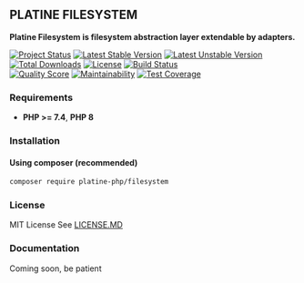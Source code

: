 ## PLATINE FILESYSTEM
**Platine Filesystem is filesystem abstraction layer extendable by adapters.**

[![Project Status](http://opensource.box.com/badges/active.svg)](http://opensource.box.com/badges)
[![Latest Stable Version](https://poser.pugx.org/platine-php/filesystem/v)](https://packagist.org/packages/platine-php/filesystem)
[![Latest Unstable Version](https://poser.pugx.org/platine-php/filesystem/v/unstable)](https://packagist.org/packages/platine-php/filesystem)
[![Total Downloads](https://poser.pugx.org/platine-php/filesystem/downloads)](https://packagist.org/packages/platine-php/filesystem)
[![License](https://poser.pugx.org/platine-php/filesystem/license)](https://packagist.org/packages/platine-php/filesystem)
[![Build Status](https://img.shields.io/travis/platine-php/filesystem/develop.svg?style=flat-square)](https://travis-ci.com/platine-php/filesystem)  
[![Quality Score](https://img.shields.io/scrutinizer/g/platine-php/filesystem.svg?style=flat-square)](https://scrutinizer-ci.com/g/platine-php/filesystem)
[![Maintainability](https://api.codeclimate.com/v1/badges/971999fe8d3bae9b16f6/maintainability)](https://codeclimate.com/github/platine-php/filesystem/maintainability)
[![Test Coverage](https://api.codeclimate.com/v1/badges/971999fe8d3bae9b16f6/test_coverage)](https://codeclimate.com/github/platine-php/filesystem/test_coverage)

### Requirements 
- **PHP >= 7.4**, **PHP 8** 

### Installation
#### Using composer (recommended)
```bash
composer require platine-php/filesystem
```

### License
MIT License See [LICENSE.MD](LICENSE.MD)

### Documentation 
Coming soon, be patient